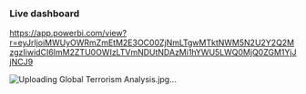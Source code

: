 ### Live dashboard
https://app.powerbi.com/view?r=eyJrIjoiMWUyOWRmZmEtM2E3OC00ZjNmLTgwMTktNWM5N2U2Y2Q2MzgzIiwidCI6ImM2ZTU0OWIzLTVmNDUtNDAzMi1hYWU5LWQ0MjQ0ZGM1YjJjNCJ9

![Uploading Global Terrorism Analysis.jpg…]()
